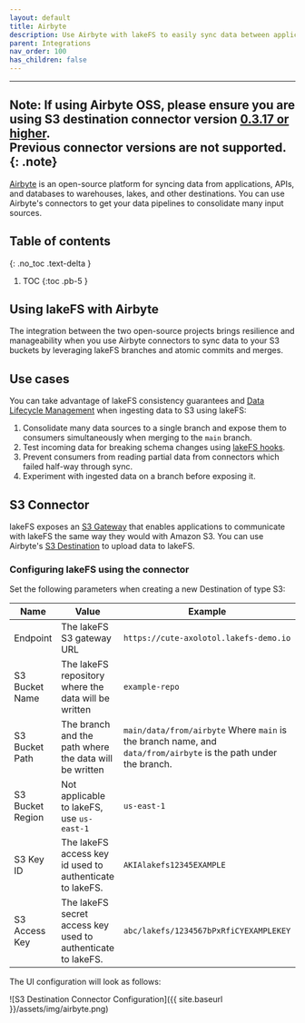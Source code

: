 ```yaml
---
layout: default
title: Airbyte
description: Use Airbyte with lakeFS to easily sync data between applications and S3 with lakeFS version control.
parent: Integrations
nav_order: 100
has_children: false
---
```


---
**Note:**
If using Airbyte OSS, please ensure you are using S3 destination connector version [0.3.17 or higher](https://docs.airbyte.com/integrations/destinations/s3#changelog).   
Previous connector versions are not supported.
{: .note}
---

[Airbyte](https://airbyte.io//) is an open-source platform for syncing data from applications, APIs, and databases to
warehouses, lakes, and other destinations. You can use Airbyte's connectors to get your data pipelines to consolidate
many input sources.

## Table of contents
{: .no_toc .text-delta }

1. TOC
{:toc .pb-5 }

## Using lakeFS with Airbyte
The integration between the two open-source projects brings resilience and manageability when you use Airbyte
connectors to sync data to your S3 buckets by leveraging lakeFS branches and atomic commits and merges.

## Use cases
You can take advantage of lakeFS consistency guarantees and [Data Lifecycle Management](../data_lifecycle_management) when ingesting data to S3 using lakeFS:

1. Consolidate many data sources to a single branch and expose them to consumers simultaneously when merging to the `main` branch.
1. Test incoming data for breaking schema changes using [lakeFS hooks](../setup/hooks.md).
1. Prevent consumers from reading partial data from connectors which failed half-way through sync.
1. Experiment with ingested data on a branch before exposing it.

## S3 Connector
lakeFS exposes an [S3 Gateway](../understand/architecture.md#s3-gateway) that enables applications to communicate
with lakeFS the same way they would with Amazon S3.
You can use Airbyte's [S3 Destination](https://airbyte.io/destinations/s3) to upload data to lakeFS.

### Configuring lakeFS using the connector
Set the following parameters when creating a new Destination of type S3:

| Name             | Value                                                        | Example                                                                                                         |
|------------------|--------------------------------------------------------------|-----------------------------------------------------------------------------------------------------------------|
| Endpoint         | The lakeFS S3 gateway URL                                    | `https://cute-axolotol.lakefs-demo.io`                                                                          |
| S3 Bucket Name   | The lakeFS repository where the data will be written         | `example-repo`                                                                                                  |
| S3 Bucket Path   | The branch and the path where the data will be written       | `main/data/from/airbyte` Where `main` is the branch name, and `data/from/airbyte` is the path under the branch. |
| S3 Bucket Region | Not applicable to lakeFS, use `us-east-1`                    | `us-east-1`                                                                                                     |
| S3 Key ID        | The lakeFS access key id used to authenticate to lakeFS.     | `AKIAlakefs12345EXAMPLE`                                                                                        |
| S3 Access Key    | The lakeFS secret access key used to authenticate to lakeFS. | `abc/lakefs/1234567bPxRfiCYEXAMPLEKEY`                                                                          |

The UI configuration will look as follows:

![S3 Destination Connector Configuration]({{ site.baseurl }}/assets/img/airbyte.png)
